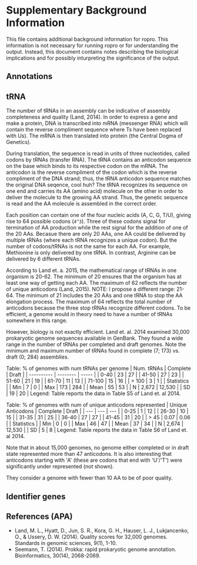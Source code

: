 # Supplementary Background Information
This file contains additional background information for ropro. This information is not necessary for running ropro or for understanding the output. Instead, this document contains notes describing the biological implications and for possibly inturpreting the significance of the output. 

## Annotations

## tRNA
The number of tRNAs in an assembly can be indicative of assembly completeness and quality (Land, 2014).
In order to express a gene and make a protein, DNA is transcribed into mRNA (messenger RNA) which will contain the reverse compliment sequence where Ts have been replaced with Us). The mRNA is then translated into protein (the Central Dogma of Genetics). 

During translation, the sequence is read in units of three nucleotides, called codons by tRNAs (transfer RNA). The tRNA contains an anticodon sequence on the base which binds to its respective codon on the mRNA. The anticodon is the reverse compliment of the codon which is the reverse compliment of the DNA strand; thus, the tRNA anticodon sequence matches the original DNA seqence, cool huh? The tRNA recognizes its sequence on one end and carries its AA (amino acid) molecule on the other in order to deliver the molecule to the growing AA strand. Thus, the genetic sequence is read and the AA molecule is assembled in the correct order.

Each position can contain one of the four nucleic acids (A, C, G, T/U), giving rise to 64 possible codons (`4^3`). Three of these codons signal for termination of AA production while the rest signal for the addition of one of the 20 AAs. Becasue there are only 20 AAs, one AA could be delivered by multiple tRNAs (where each tRNA recognizes a unique codon). But the number of codons/tRNAs is not the same for each AA. For example, Methionine is only delivered by one tRNA. In contrast, Arginine can be delivered by 6 different tRNAs.

According to Land et. a. 2015, the mathematical range of tRNAs in one organism is 20-62. The minimum of 20 ensures that the organism has at least one way of getting each AA. The maximum of 62 reflects the number of unique anticodons (Land, 2015). NOTE: I propose a different range: 21-64.  The minimum of 21 includes the 20 AAs and one tRNA to stop the AA elongation process. The maximum of 64 reflects the total number of anticodons because the three stop tRNAs recognize different codons. To be efficient, a genome would in theory need to have a number of tRNAs somewhere in this range.

However, biology is not exactly efficient. Land et. al. 2014 examined 30,000 prokaryotic genome sequences available in GenBank. They found a wide range in the number of tRNAs per completed and draft genomes. Note the minimum and maximum number of tRNAs found in complete (7; 173) vs. draft (0; 284) assemblies. 

Table: % of genomes with num tRNAs per genome
| Num. tRNAs | Complete | Draft |
| ---------- | -------- | ----- |
| 0-40 | 23 | 27 |
| 41-50 | 27 | 23 |
| 51-60 | 21 | 19 |
| 61-70 | 11 | 13 |
| 71-100 | 15 | 16 |
| > 100 | 3 | 1 |
| Statistics |
| Min | 7 | 0 |
| Max | 173 | 284 |
| Mean | 55 | 53 |
| N | 2,672 | 12,530 |
| SD | 19 | 20 |
Legend: Table reports the data in Table S5 of Land et. al 2014.



Table: % of genomes with num of unique anticodons represented
| Unique Anticodons | Complete | Draft |
| --- | --- | --- |
| 0-25 | 1 | 12 |
| 26-30 | 10 | 15 |
| 31-35 | 31 | 25 |
| 36-40 | 27 | 27 |
| 41-45 | 31 | 20 |
| > 45 | 0.07 | 0.06 |
| Statistics |
| Min | 0 | 0 |
| Max | 46 | 47 |
| Mean | 37 | 34 |
| N | 2,674 | 12,530 |
| SD | 5 | 8 |
Legend: Table reports the data in Table S6 of Land et. al 2014.

Note that in about 15,000 genomes, no genome either completed or in draft state represented more than 47 anticodons. It is also interesting that anticodons starting with 'A' (these are codons that end with 'U'/'T') were significantly under represented (not shown).


They consider a genome with fewer than 10 AA to be of poor quality.

## Identifier genes


## References (APA)
* Land, M. L., Hyatt, D., Jun, S. R., Kora, G. H., Hauser, L. J., Lukjancenko, O., & Ussery, D. W. (2014). Quality scores for 32,000 genomes. Standards in genomic sciences, 9(1), 1-10.
* Seemann, T. (2014). Prokka: rapid prokaryotic genome annotation. Bioinformatics, 30(14), 2068-2069.



